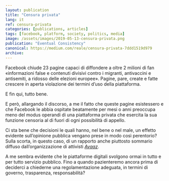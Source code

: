 ```yaml
---
layout: publication
title: "Censura privata"
lang: it
ref: censura-privata
categories: [publications, articles]
tags: [facebook, platform, society, politics, media]
image: /assets/images/2019-05-13-censura-privata.png
publication: "Eventual Consistency"
canonical: https://medium.com/reale/censura-privata-7ddd1519d979
archive:
---
```


Facebook chiude 23 pagine capaci di diffondere a oltre 2 milioni di fan «informazioni false e contenuti divisivi contro i migranti, antivaccini e antisemiti, a ridosso delle elezioni europee». Pagine, pare, create e fatte crescere in aperta violazione dei termini d’uso della piattaforma.

E fin qui, tutto bene.

E però, allargando il discorso, a me il fatto che queste pagine esistessero e che Facebook le abbia ospitate beatamente per mesi o anni preoccupa meno del modus operandi di una piattaforma privata che esercita la sua funzione censoria al di fuori di ogni possibilità di appello.

Ci sta bene che decisioni le quali hanno, nel bene o nel male, un effetto evidente sull’opinione pubblica vengano prese in modo così perentorio? Sulla scorta, in questo caso, di un rapporto anche piuttosto sommario diffuso dall’organizzazione di attivisti [*Avaaz*](https://avaazpress.s3.amazonaws.com/ITNetworks-ExecSumm-11_05_2019.pdf).

A me sembra evidente che le piattaforme digitali svolgono ormai in tutto e per tutto servizio pubblico. Fino a quando pazienteremo ancora prima di deciderci a chiederne una regolamentazione adeguata, in termini di governo, trasparenza, responsabilità?

